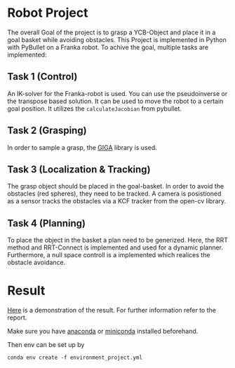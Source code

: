 # Robot Project

The overall Goal of the project is to grasp a YCB-Object and place it in a goal basket while avoiding obstacles. This Project is implemented in Python with PyBullet on a Franka robot.
To achive the goal, multiple tasks are implemented:

## Task 1 (Control)

An IK-solver for the Franka-robot is used. You can use the pseudoinverse or the transpose based solution. It can be used to move the robot to a certain goal position. It utilizes the `calculateJacobian` from pybullet.

## Task 2 (Grasping)

In order to sample a grasp, the [GIGA](https://github.com/iROSA-lab/GIGA) library is used.

## Task 3 (Localization & Tracking)

The grasp object should be placed in the goal-basket. In order to avoid the obstacles (red spheres), they need to be tracked. A camera is posistioned as a sensor tracks the obstacles via a KCF tracker from the open-cv library.

## Task 4 (Planning)

To place the object in the basket a plan need to be generized. Here, the RRT method and RRT-Connect is implemented and used for a dynamic planner. Furthermore, a null space controll is a implemented which realices the obstacle avoidance.

# Result
[Here](demo_with_banana.webm) is a demonstration of the result. 
For further information refer to the report.



Make sure you have [anaconda](https://www.anaconda.com/) or [miniconda](https://docs.conda.io/projects/miniconda/en/latest/miniconda-install.html) installed beforehand.

Then env can be set up by
```shell
conda env create -f environment_project.yml
```

